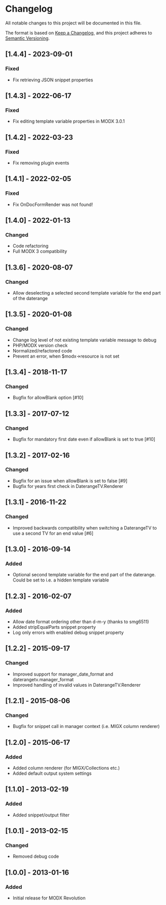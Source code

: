 # Changelog

All notable changes to this project will be documented in this file.

The format is based on [Keep a Changelog](https://keepachangelog.com/en/1.1.0/),
and this project adheres to [Semantic Versioning](https://semver.org/spec/v2.0.0.html).

## [1.4.4] - 2023-09-01

### Fixed

- Fix retrieving JSON snippet properties

## [1.4.3] - 2022-06-17

### Fixed

- Fix editing template variable properties in MODX 3.0.1

## [1.4.2] - 2022-03-23

### Fixed

- Fix removing plugin events

## [1.4.1] - 2022-02-05

### Fixed

- Fix OnDocFormRender was not found!

## [1.4.0] - 2022-01-13

### Changed

- Code refactoring
- Full MODX 3 compatibility

## [1.3.6] - 2020-08-07

### Changed

- Allow deselecting a selected second template variable for the end part of the daterange

## [1.3.5] - 2020-01-08

### Changed

- Change log level of not existing template variable message to debug
- PHP/MODX version check
- Normalized/refactored code
- Prevent an error, when $modx->resource is not set

## [1.3.4] - 2018-11-17

### Changed

- Bugfix for allowBlank option [#10]

## [1.3.3] - 2017-07-12

### Changed

- Bugfix for mandatory first date even if allowBlank is set to true [#10]

## [1.3.2] - 2017-02-16

### Changed

- Bugfix for an issue when allowBlank is set to false [#9]
- Bugfix for years first check in DaterangeTV.Renderer

## [1.3.1] - 2016-11-22

### Changed

- Improved backwards compatibility when switching a DaterangeTV to use a second TV for an end value [#6]

## [1.3.0] - 2016-09-14

### Added

- Optional second template variable for the end part of the daterange. Could be set to i.e. a hidden template variable

## [1.2.3] - 2016-02-07

### Added

- Allow date format ordering other than d-m-y (thanks to smg6511)
- Added stripEqualParts snippet property
- Log only errors with enabled debug snippet property

## [1.2.2] - 2015-09-17

### Changed

- Improved support for manager_date_format and daterangetv.manager_format
- Improved handling of invalid values in DaterangeTV.Renderer

## [1.2.1] - 2015-08-06

### Changed

- Bugfix for snippet call in manager context (i.e. MIGX column renderer)

## [1.2.0] - 2015-06-17

### Added

- Added column renderer (for MIGX/Collections etc.)
- Added default output system settings

## [1.1.0] - 2013-02-19

### Added

- Added snippet/output filter

## [1.0.1] - 2013-02-15

### Changed

- Removed debug code

## [1.0.0] - 2013-01-16

### Added

- Initial release for MODX Revolution
